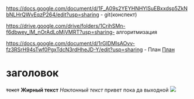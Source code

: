 https://docs.google.com/document/d/1F_A09s2YEYHNHYlSuEBxxdsp5ZkNbNLHrQWvEqzP264/edit?usp=sharing - git(конспект)

https://drive.google.com/drive/folders/1CrihSMn-f6dbwey_lM_nOrAdLoMjVMRT?usp=sharing- алгоритмизация

https://docs.google.com/document/d/1rGIDMlsAOvv-fz3RSrH94sTwf0PgxTdcN3rdHheJD-Y/edit?usp=sharing - План
[План]([https://elitro07.github.io/PredmetyLN/](https://docs.google.com/document/d/1rGIDMlsAOvv-fz3RSrH94sTwf0PgxTdcN3rdHheJD-Y/edit?usp=sharing))
# заголовок
~~текст~~
**Жирный текст**
_Наклонный текст_
привет пока
да
выходной
![](https://www.zastavki.com/pictures/1920x1200/2009/Nature_Sundown_River_at_sunset_HDR_017903_.jpg)
